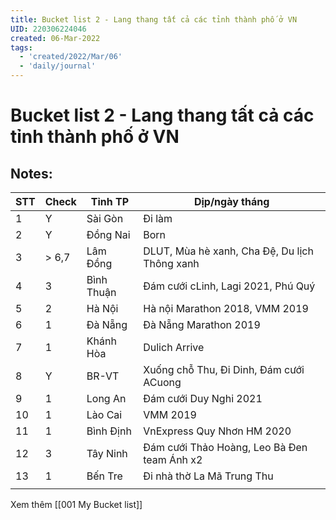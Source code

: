 ```yaml
---
title: Bucket list 2 - Lang thang tất cả các tỉnh thành phố ở VN
UID: 220306224046
created: 06-Mar-2022
tags:
  - 'created/2022/Mar/06'
  - 'daily/journal'
---
```

# Bucket list 2 - Lang thang tất cả các tỉnh thành phố ở VN

## Notes:
| STT | Check | Tỉnh TP    | Dịp/ngày tháng                                |
| --- | ----- | ---------- | --------------------------------------------- |
| 1   | Y     | Sài Gòn    | Đi làm                                        |
| 2   | Y     | Đồng Nai   | Born                                          |
| 3   | > 6,7 | Lâm Đồng   | DLUT, Mùa hè xanh, Cha Đệ, Du lịch Thông xanh |
| 4   | 3     | Bình Thuận | Đám cưới cLinh, Lagi 2021, Phú Quý            |
| 5   | 2     | Hà Nội     | Hà nội Marathon 2018, VMM 2019                |
| 6   | 1     | Đà Nẵng    | Đà Nẵng Marathon 2019                         |
| 7   | 1     | Khánh Hòa  | Dulich Arrive                                 |
| 8   | Y     | BR-VT      | Xuống chỗ Thu, Đi Dinh, Đám cưới ACuong       |
| 9   | 1     | Long An    | Đám cưới Duy Nghi 2021                        |
| 10  | 1     | Lào Cai    | VMM 2019                                      |
| 11  | 1     | Bình Định  | VnExpress Quy Nhơn HM 2020                    |
| 12  | 3     | Tây Ninh   | Đám cưới Thảo Hoàng, Leo Bà Đen team Ánh x2   |
| 13  | 1     | Bến Tre    | Đi nhà thờ La Mã Trung Thu                    |
|     |       |            |                                               |

Xem thêm [[001 My Bucket list]]